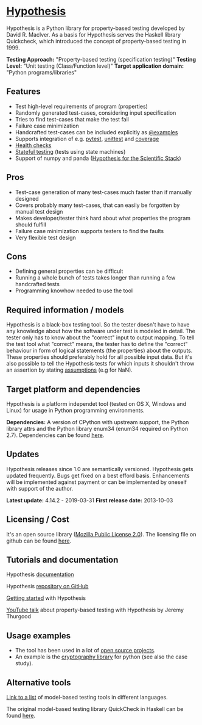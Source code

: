 # [Hypothesis](https://hypothesis.readthedocs.io/en/latest/index.html)
Hypothesis is a Python library for property-based testing developed by David R. MacIver. As a basis for Hypothesis serves the Haskell library Quickcheck, which introduced the concept of property-based testing in 1999.

**Testing Approach:** "Property-based testing (specification testing)"
**Testing Level:** "Unit testing (Class/Function level)"
**Target application domain:** "Python programs/libraries"

## Features
  - Test high-level requirements of program (properties)
  - Randomly generated test-cases, considering input specification
  - Tries to find test-cases that make the test fail
  - Failure case minimization 
  - Handcrafted test-cases can be included explicitly as [@examples](https://hypothesis.readthedocs.io/en/latest/reproducing.html#hypothesis.example)
  - Supports integration of e.g. [pytest](https://docs.pytest.org/en/latest/), [unittest](https://docs.python.org/3/library/unittest.html) and [coverage](https://pypi.org/project/coverage/) 
  - [Health checks](https://hypothesis.readthedocs.io/en/latest/healthchecks.html)
  - [Stateful testing](https://hypothesis.readthedocs.io/en/latest/stateful.html) (tests using state machines)
  - Support of numpy and panda ([Hypothesis for the Scientific Stack](https://hypothesis.readthedocs.io/en/latest/numpy.html))

## Pros
  - Test-case generation of many test-cases much faster than if manually designed
  - Covers probably many test-cases, that can easily be forgotten by manual test design
  - Makes developer/tester think hard about what properties the program should fulfill
  - Failure case minimization supports testers to find the faults 
  - Very flexible test design

## Cons
  - Defining general properties can be difficult
  - Running a whole bunch of tests takes longer than running a few handcrafted tests
  - Programming knowhow needed to use the tool

## Required information / models
Hypothesis is a black-box testing tool. So the tester doesn't have to have any knowledge about how the software under test is modeled in detail. The tester only has to know about the "correct" input to output mapping. To tell the test tool what "correct" means, the tester has to define the "correct" behaviour in form of logical statements (the properties) about the outputs. These properties should preferably hold for all possible input data. But it's also possible to tell the Hypothesis tests for which inputs it shouldn't throw an assertion by stating [assumptions](https://hypothesis.readthedocs.io/en/latest/details.html#making-assumptions) (e.g for NaN).

## Target platform and dependencies
Hypothesis is a platform independet tool (tested on OS X, Windows and Linux) for usage in Python programming environments.

**Dependencies:** A version of CPython with upstream support, the Python library attrs and the Python library enum34 (enum34 required on Python 2.7). Dependencies can be found [here](https://hypothesis.readthedocs.io/en/latest/packaging.html). 

## Updates
Hypothesis releases since 1.0 are semantically versioned.
Hypothesis gets updated frequently. Bugs get fixed on a best efford basis. Enhancements will be implemented against payment or can be implemented by oneself with support of the author.

**Latest update:** 4.14.2 - 2019-03-31
**First release date:** 2013-10-03

## Licensing / Cost
It's an open source library ([Mozilla Public License 2.0](https://mozilla.org/MPL/2.0/)).
The licensing file on github can be found [here](https://github.com/HypothesisWorks/hypothesis/blob/master/LICENSE.txt).

## Tutorials and documentation
Hypothesis [documentation](https://hypothesis.readthedocs.io/en/latest/index.html)

Hypothesis [repository on GitHub](https://github.com/HypothesisWorks)

[Getting started](https://hypothesis.works/articles/getting-started-with-hypothesis/) with Hypothesis

[YouTube talk](https://www.youtube.com/watch?v=mg5BeeYGjY0) about property-based testing with Hypothesis by Jeremy Thurgood

## Usage examples
  - The tool has been used in a lot of [open source projects](https://hypothesis.readthedocs.io/en/latest/usage.html).
  - An example is the [cryptography library](https://cryptography.io/en/latest/) for python (see also the case study).

## Alternative tools
[Link to a list](https://hypothesis.works/articles/quickcheck-in-every-language/) of model-based testing tools in different languages.

The original model-based testing library QuickCheck in Haskell can be found [here](http://www.cse.chalmers.se/~rjmh/QuickCheck/).

